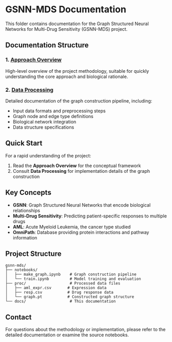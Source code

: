 # GSNN-MDS Documentation

This folder contains documentation for the Graph Structured Neural Networks for Multi-Drug Sensitivity (GSNN-MDS) project.

## Documentation Structure

### 1. [Approach Overview](./approach_overview.md)
High-level overview of the project methodology, suitable for quickly understanding the core approach and biological rationale.

### 2. [Data Processing](./data_processing.md)
Detailed documentation of the graph construction pipeline, including:
- Input data formats and preprocessing steps
- Graph node and edge type definitions
- Biological network integration
- Data structure specifications

## Quick Start

For a rapid understanding of the project:
1. Read the **Approach Overview** for the conceptual framework
2. Consult **Data Processing** for implementation details of the graph construction

## Key Concepts

- **GSNN**: Graph Structured Neural Networks that encode biological relationships
- **Multi-Drug Sensitivity**: Predicting patient-specific responses to multiple drugs
- **AML**: Acute Myeloid Leukemia, the cancer type studied
- **OmniPath**: Database providing protein interactions and pathway information

## Project Structure

```
gsnn-mds/
├── notebooks/
│   ├── make_graph.ipynb    # Graph construction pipeline
│   └── train.ipynb         # Model training and evaluation
├── proc/                   # Processed data files
│   ├── aml_expr.csv       # Expression data
│   ├── resp.csv           # Drug response data
│   └── graph.pt           # Constructed graph structure
└── docs/                   # This documentation
```

## Contact

For questions about the methodology or implementation, please refer to the detailed documentation or examine the source notebooks. 